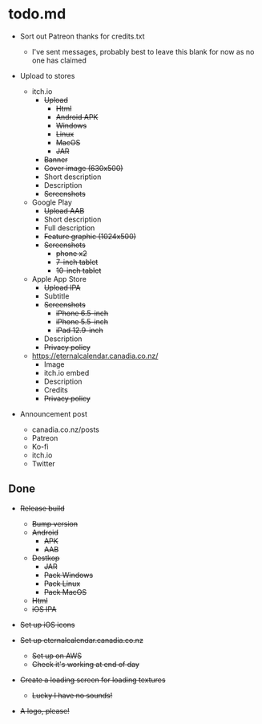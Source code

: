 # todo.md

  + Sort out Patreon thanks for credits.txt
      - I've sent messages, probably best to leave this blank for now as no one has claimed
      
  + Upload to stores
      - itch.io
          - ~~Upload~~
              - ~~Html~~
              - ~~Android APK~~
              - ~~Windows~~
              - ~~Linux~~
              - ~~MacOS~~
              - ~~JAR~~
          - ~~Banner~~
          - ~~Cover image (630x500)~~
          - Short description
          - Description
          - ~~Screenshots~~
      - Google Play
          - ~~Upload AAB~~
          - Short description
          - Full description
          - ~~Feature graphic (1024x500)~~
          - ~~Screenshots~~
              - ~~phone x2~~
              - ~~7-inch tablet~~
              - ~~10-inch tablet~~
      - Apple App Store
          - ~~Upload IPA~~
          - Subtitle
          - ~~Screenshots~~
              - ~~iPhone 6.5-inch~~
              - ~~iPhone 5.5-inch~~
              - ~~iPad 12.9-inch~~
          - Description
          - ~~Privacy policy~~
      - https://eternalcalendar.canadia.co.nz/
          - Image
          - itch.io embed
          - Description
          - Credits
          - ~~Privacy policy~~
          
  + Announcement post
      - canadia.co.nz/posts
      - Patreon
      - Ko-fi
      - itch.io
      - Twitter          
      
## Done
      
  + ~~Release build~~
      - ~~Bump version~~
      - ~~Android~~
          - ~~APK~~
          - ~~AAB~~
      - ~~Destkop~~
          - ~~JAR~~
          - ~~Pack Windows~~
          - ~~Pack Linux~~
          - ~~Pack MacOS~~
      - ~~Html~~
      - ~~iOS IPA~~

  + ~~Set up iOS icons~~
  
  + ~~Set up eternalcalendar.canadia.co.nz~~
      - ~~Set up on AWS~~
      - ~~Check it's working at end of day~~
  
  + ~~Create a loading screen for loading textures~~
      - ~~Lucky I have no sounds!~~

  + ~~A logo, please!~~
  